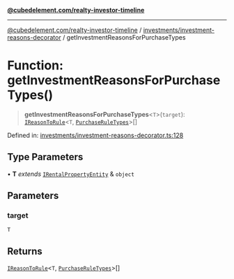 [**@cubedelement.com/realty-investor-timeline**](../../../index.md)

---

[@cubedelement.com/realty-investor-timeline](../../../modules.md) / [investments/investment-reasons-decorator](../index.md) / getInvestmentReasonsForPurchaseTypes

# Function: getInvestmentReasonsForPurchaseTypes()

> **getInvestmentReasonsForPurchaseTypes**\<`T`\>(`target`): [`IReasonToRule`](../../reason-to-rule/interfaces/IReasonToRule.md)\<`T`, [`PurchaseRuleTypes`](../../../rules/purchase-rule-types/enumerations/PurchaseRuleTypes.md)\>[]

Defined in: [investments/investment-reasons-decorator.ts:128](https://github.com/kvernon/realty-investor-timeline/blob/604db9c08bd36b2a48c8b342796ed6cd0d1401e0/src/investments/investment-reasons-decorator.ts#L128)

## Type Parameters

• **T** _extends_ [`IRentalPropertyEntity`](../../../properties/i-rental-property-entity/interfaces/IRentalPropertyEntity.md) & `object`

## Parameters

### target

`T`

## Returns

[`IReasonToRule`](../../reason-to-rule/interfaces/IReasonToRule.md)\<`T`, [`PurchaseRuleTypes`](../../../rules/purchase-rule-types/enumerations/PurchaseRuleTypes.md)\>[]
